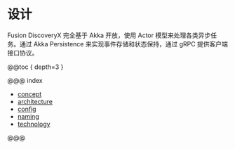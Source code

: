 # 设计

Fusion DiscoveryX 完全基于 Akka 开放，使用 Actor 模型来处理各类异步任务。通过 Akka Persistence 来实现事件存储和状态保持，通过 gRPC 提供客户端接口协议。

@@toc { depth=3 }

@@@ index

- [concept](concept.md)
- [architecture](architecture.md)
- [config](config.md)
- [naming](naming.md)
- [technology](technology.md)

@@@
